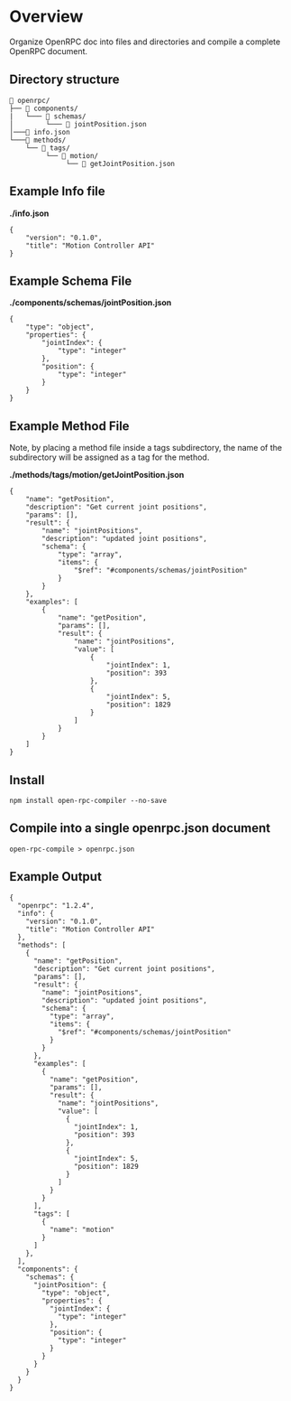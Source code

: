 # Overview

Organize OpenRPC doc into files and directories and compile a complete OpenRPC document.

## Directory structure

```
📂 openrpc/  
├── 📂 components/  
|   └─── 📂 schemas/  
│        └─── 📄 jointPosition.json  
│───📄 info.json  
└───📂 methods/  
    └── 📂 tags/  
         └── 📂 motion/  
              └── 📄 getJointPosition.json  
```

## Example Info file
**./info.json**
```
{
    "version": "0.1.0",
    "title": "Motion Controller API"
}
```

## Example Schema File
**./components/schemas/jointPosition.json**
```
{
    "type": "object",
    "properties": {
        "jointIndex": {
            "type": "integer"
        },
        "position": {
            "type": "integer"
        }
    }
}
```
## Example Method File
Note, by placing a method file inside a tags subdirectory, the name of the subdirectory will be assigned as a tag for the method.

**./methods/tags/motion/getJointPosition.json**
```
{
    "name": "getPosition",
    "description": "Get current joint positions",
    "params": [],
    "result": {
        "name": "jointPositions",
        "description": "updated joint positions",
        "schema": {
            "type": "array",
            "items": {
                "$ref": "#components/schemas/jointPosition"
            }
        }
    },
    "examples": [
        {
            "name": "getPosition",
            "params": [],
            "result": {
                "name": "jointPositions",
                "value": [
                    {
                        "jointIndex": 1,
                        "position": 393
                    },
                    {
                        "jointIndex": 5,
                        "position": 1829
                    }
                ]
            }
        }
    ]
}
```

## Install
```
npm install open-rpc-compiler --no-save
```

## Compile into a single openrpc.json document
```
open-rpc-compile > openrpc.json
```

## Example Output
```
{
  "openrpc": "1.2.4",
  "info": {
    "version": "0.1.0",
    "title": "Motion Controller API"
  },
  "methods": [
    {
      "name": "getPosition",
      "description": "Get current joint positions",
      "params": [],
      "result": {
        "name": "jointPositions",
        "description": "updated joint positions",
        "schema": {
          "type": "array",
          "items": {
            "$ref": "#components/schemas/jointPosition"
          }
        }
      },
      "examples": [
        {
          "name": "getPosition",
          "params": [],
          "result": {
            "name": "jointPositions",
            "value": [
              {
                "jointIndex": 1,
                "position": 393
              },
              {
                "jointIndex": 5,
                "position": 1829
              }
            ]
          }
        }
      ],
      "tags": [
        {
          "name": "motion"
        }
      ]
    },
  ],
  "components": {
    "schemas": {
      "jointPosition": {
        "type": "object",
        "properties": {
          "jointIndex": {
            "type": "integer"
          },
          "position": {
            "type": "integer"
          }
        }
      }
    }
  }
}

```